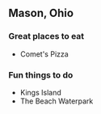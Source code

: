 ## Mason, Ohio

### Great places to eat

- Comet's Pizza

### Fun things to do

- Kings Island
- The Beach Waterpark

